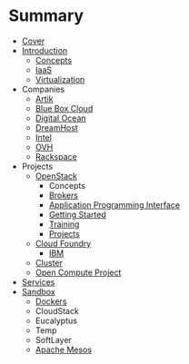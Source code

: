 # Summary

* [Cover](README.md)
* [Introduction](documentation/Introduction.md)
   * [Concepts](documentation/Concepts.md)
   * [IaaS](documentation/IaaS.md)
   * [Virtualization](documentation/Virtualization.md)
* Companies
   * [Artik](documentation/Artik.md)
   * [Blue Box Cloud](documentation/BlueBoxCloud.md)
   * [Digital Ocean](documentation/DigitalOcean.md)
   * [DreamHost](documentation/DreamHost.md)
   * [Intel](documentation/Intel.md)
   * [OVH](documentation/Ovh.md)
   * [Rackspace](documentation/Rackspace.md)
* Projects
   * [OpenStack](documentation/OpenStack.md)
       * Concepts
       * [Brokers](documentation/Brokers.md)
       * [Application Programming Interface](documentation/OpenstackApplicationProgrammingInterface.md)
       * [Getting Started](documentation/OpenStackGettingStarted.md)
       * [Training](documentation/OpenStackTraining.md)
       * [Projects](documentation/OpenStackProjects.md)
   * [Cloud Foundry](documentation/CloudFoundry.md)
       * [IBM](documentation/Ibm.md)
   * [Cluster](documentation/Cluster.md)
   * [Open Compute Project](documentation/OpenComputeProject.md)
* [Services](documentation/Services.md)
* [Sandbox](documentation/Sandbox.md)
   * [Dockers](documentation/Docker.md)
   * CloudStack
   * Eucalyptus
   * Temp
   * SoftLayer
   * [Apache Mesos](documentation/ApacheMesos.md)

